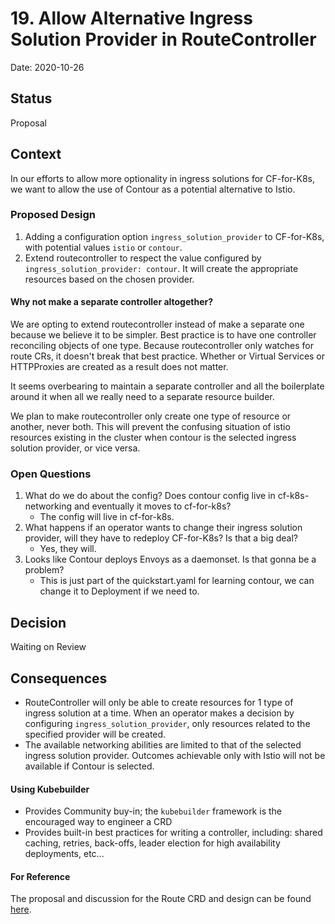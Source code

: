 # 19. Allow Alternative Ingress Solution Provider in RouteController

Date: 2020-10-26

## Status

Proposal

## Context
In our efforts to allow more optionality in ingress solutions for CF-for-K8s, we
want to allow the use of Contour as a potential alternative to Istio.

### Proposed Design

1. Adding a configuration option `ingress_solution_provider` to CF-for-K8s, with
   potential values `istio` or `contour`.
2. Extend routecontroller to respect the value configured by `ingress_solution_provider: contour`. It will create the appropriate resources based on the chosen provider.

#### Why not make a separate controller altogether?

We are opting to extend routecontroller instead of make a separate one because
we believe it to be simpler. Best practice is to have one controller reconciling
objects of one type. Because routecontroller only watches for route CRs, it
doesn't break that best practice. Whether or Virtual Services or HTTPProxies are
created as a result does not matter.

It seems overbearing to maintain a separate controller and all the boilerplate
around it when all we really need to a separate resource builder.

We plan to make routecontroller only create one type of resource or another,
never both. This will prevent the confusing situation of istio resources
existing in the cluster when contour is the selected ingress solution provider,
or vice versa.

### Open Questions
1. What do we do about the config? Does contour config live in cf-k8s-networking
   and eventually it moves to cf-for-k8s?
   * The config will live in cf-for-k8s.
2. What happens if an operator wants to change their ingress solution provider,
   will they have to redeploy CF-for-K8s? Is that a big deal?
   * Yes, they will.
3. Looks like Contour deploys Envoys as a daemonset. Is that gonna be a problem?
   * This is just part of the quickstart.yaml for learning contour, we can
     change it to Deployment if we need to.

## Decision
Waiting on Review

## Consequences
* RouteController will only be able to create resources for 1 type of ingress
  solution at a time. When an operator makes a decision by
  configuring `ingress_solution_provider`, only resources related to the
  specified provider will be created.
* The available networking abilities are limited to that of the selected ingress
  solution provider. Outcomes achievable only with Istio will not be available
  if Contour is selected.

#### Using Kubebuilder
* Provides Community buy-in; the `kubebuilder` framework is the encouraged way to engineer a CRD
* Provides built-in best practices for writing a controller, including: shared caching, retries, back-offs, leader election for high availability deployments, etc...

#### For Reference
The proposal and discussion for the Route CRD and design can be found [here](https://docs.google.com/document/d/1DF7eTBut1I74w_sVaQ4eeF74iQes1nG3iUv7iJ7E35U/edit?usp=sharing).

